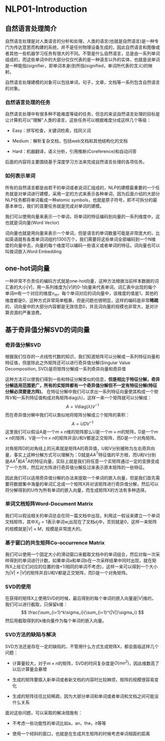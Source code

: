 NLP01-Introduction
============

自然语言处理简介
----------------

自然语言处理是对人类语言的分析和处理，人类的语言(也就是自然语言)是一种专门为传达意思而构建的系统，并不是任何物理设备生成的，因此自然语言和图像或者其他一些机器学习任务有很大的不同。不管是什么自然语言，总是由一系列单词组成的，而这些单词中的大部分仅仅代表的是一种语言以外的实体，也就是说单词是一种能指(signifier，即单词本身)到所指(signified，单词所代表的含义)的映射。

自然语言处理建模的对象可以包括单词，句子，文章，文档等一系列包含自然语言的对象。

### 自然语言处理的任务

自然语言处理中有很多种不能难度等级的任务，但总的来说自然语言处理的目标是让计算机可以"理解"人类的语言，这些任务可以根据难度分成这样几个等级：

-   Easy：拼写检查，关键词检索，找同义词

-   Medium：解析复杂文档，包括web文档和其他结构化的文档

-   Hard：机器翻译，语义分析，引用推断(Coreference)和自动问答

后面的内容将主要围绕基于深度学习方法来完成自然语言处理的各项任务。

### 如何表示单词

所有的自然语言都是由若干的单词或者说词汇组成的，NLP的建模最重要的一个任务就是对单词进行建模，采用一定的方式来表示各种单词，因为后面介绍的大部分NLP任务都将单词看成一种atomic
symbols，也就是原子符号，即不可拆分的最基本单位，我们的首要任务就是完成对单词的建模。

我们可以使用向量来表示一个单词，将单词的特征编码到向量的一系列维度中，这也就是词向量(Word Vector)

词向量也就是用向量来表示一个单词，但是语言的单词数量可能是非常庞大的，比如英语就有各类单词词组约1300万个，我们需要将这些单词全部编码到一个N维度的向量中去，向量的每个维度可以编码一些语义或者单词的特征。词向量也可以叫做词嵌入Word Embedding​

one-hot词向量
-----------

一种非常不负责任的编码方式就是one-hot向量，这种方法根据当前样本数据的词汇表的大小$|V|$，用一系列维度为$|V|$的0-1向量来代表单词，词汇表中出现的每个单词$m$有一个对应的维度$v_m$，每个单词对应的词向量中，该维度的值是1，其他的维度都是0，这种方式非常简单粗暴，但是问题也很明显，这样的编码是非常**稀疏**的，词向量中的大部分内容都是无效信息0，并且词向量的规模也非常大，是对计算资源的严重浪费。



基于奇异值分解SVD的词向量
-------------------------

### 奇异值分解SVD

根据我们仅存的一点线性代数的知识，我们知道矩阵可以分解成一系列特征向量和特征值，但是除此之外矩阵还可以进行奇异值分解(Singular Value Decomposition, SVD)是将矩阵分解成一系列奇异向量和奇异值

这种方法可以使我们得到一些和特征分解类似的信息，**但是相比于特征分解，奇异分解适用范围更广，所有的实矩阵都有一个奇异值分解但不一定有特征分解(特征分解必须要是方阵)**。
在特征分解中我们可以求出一系列特征向量使其构成一个矩阵$V$和一系列特征值构成对角矩阵$\mathrm{diag}(\lambda)$，这样一来一个矩阵就可以分解成：
$$
A=V\mathrm{diag}(\lambda) V^{-1}
$$
而在奇异值分解中我们可以类似地将矩阵分解成三个矩阵的乘积：
$$
A=UDV^{-1}
$$
这里我们可以假设A是一个$m\times n$维的矩阵那么U是一个$m\times m$的矩阵，D是一个$m\times n$的矩阵，V是一个$n\times n$的矩阵并且U和V都是正交矩阵，而D是一个对角矩阵。

对角矩阵D的对角线上的元素就是矩阵A的奇异值，U和V分别被称为左右奇异向量，事实上这种分解方式可以理解为：D就是$AA^T$特征值的平方根，而U和V分别是$AA^T$和$A^TA$的特征向量，实际上就是我们将任意一个实矩阵通过一定的变换变成了一个方阵，然后对方阵进行奇异值分解反过来表示原本矩阵的一些特征。

因此我们可以适用奇异值分解的办法来提取一个单词的嵌入向量，但是我们首先需要将数据集中海量的单词汇总成一个矩阵X并对该矩阵进行奇异值分解，然后可以将分解得到的U作为所有单词的嵌入向量，而生成矩阵X的方法有多种选择。

### 单词文档矩阵Word-Document Matrix

我们可以假设相关的单词总会在同一篇文档中出现，利用这一假设来建立一个单词文档矩阵，其中$X_{ij}=1$表示单词$w_i$出现在了文档$d_j$中，否则就是0，这样一来矩阵的规模就是$|V|\times M$，规模是非常庞大的。

### 基于窗口的共生矩阵Co-occurrence Matrix

我们可以使用一个固定大小的滑动窗口来截取文档中的单词组合，然后对每一次采样得到的单词进行计数，如果单词a和单词b在一次采样结果中同时出现，就在矩阵X上给它们对应的位置的值+1(相同的单词不考虑)，这样一来可以得到一个大小为$|V|\times |V|$的矩阵并且U和V都是正交矩阵，而D是一个对角矩阵。

### SVD的使用

在获得的矩阵X上使用SVD的时候，最后得到的每个单词的嵌入向量是$|V|$维的，我们可以进行截取，只保留k维：
$$
\frac{\sum_{i=1}^k\sigma_i}{\sum_{i=1}^{|V|}\sigma_i}
$$
然后用截取得到的k维向量作为每个单词的嵌入向量。

### SVD方法的缺陷与解决

SVD方法还是存在一定的缺陷的，不管用什么方式生成矩阵X，都会面临这样几个问题：

-   计算量较大，对于$m\times n$的矩阵，SVD的时间复杂度是$O(mn^2)$，因此维数高了以后计算量会暴增

-   生成的矩阵要插入新单词或者新文档的内容时比较麻烦，矩阵的规模很容易变化

-   生成的矩阵往往比较稀疏，因为大部分单词和单词或者单词和文档之间可能没什么关系

面对这些问题，可以采取的解决措施有：

-   不考虑一些功能性的单词比如a，an，the，it等等

-   使用一个倾斜的窗口，也就是在生成共生矩阵的时候考虑单词相距的距离